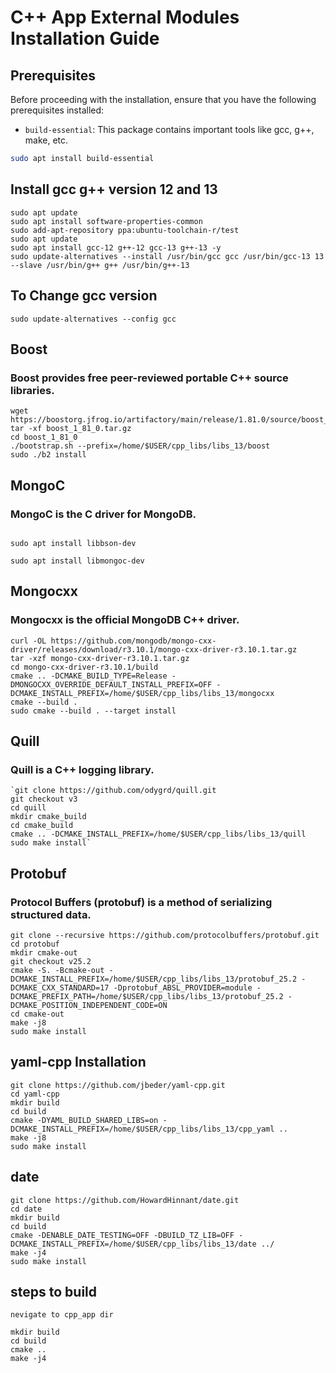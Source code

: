 # C++ App External Modules Installation Guide

## Prerequisites

Before proceeding with the installation, ensure that you have the following prerequisites installed:

- `build-essential`: This package contains important tools like gcc, g++, make, etc.

```bash
sudo apt install build-essential
```

## Install gcc g++ version 12 and 13
```
sudo apt update
sudo apt install software-properties-common
sudo add-apt-repository ppa:ubuntu-toolchain-r/test
sudo apt update
sudo apt install gcc-12 g++-12 gcc-13 g++-13 -y
sudo update-alternatives --install /usr/bin/gcc gcc /usr/bin/gcc-13 13 --slave /usr/bin/g++ g++ /usr/bin/g++-13

```

## To Change gcc version
``
sudo update-alternatives --config gcc
``

## Boost
### Boost provides free peer-reviewed portable C++ source libraries.

```
wget https://boostorg.jfrog.io/artifactory/main/release/1.81.0/source/boost_1_81_0.tar.gz
tar -xf boost_1_81_0.tar.gz
cd boost_1_81_0
./bootstrap.sh --prefix=/home/$USER/cpp_libs/libs_13/boost
sudo ./b2 install
```

## MongoC

### MongoC is the C driver for MongoDB.

```

sudo apt install libbson-dev

sudo apt install libmongoc-dev

```

## Mongocxx
### Mongocxx is the official MongoDB C++ driver.
```
curl -OL https://github.com/mongodb/mongo-cxx-driver/releases/download/r3.10.1/mongo-cxx-driver-r3.10.1.tar.gz
tar -xzf mongo-cxx-driver-r3.10.1.tar.gz
cd mongo-cxx-driver-r3.10.1/build
cmake .. -DCMAKE_BUILD_TYPE=Release -DMONGOCXX_OVERRIDE_DEFAULT_INSTALL_PREFIX=OFF -DCMAKE_INSTALL_PREFIX=/home/$USER/cpp_libs/libs_13/mongocxx
cmake --build .
sudo cmake --build . --target install
```

## Quill
### Quill is a C++ logging library.
```
`git clone https://github.com/odygrd/quill.git
git checkout v3
cd quill
mkdir cmake_build
cd cmake_build
cmake .. -DCMAKE_INSTALL_PREFIX=/home/$USER/cpp_libs/libs_13/quill
sudo make install`
```

## Protobuf
### Protocol Buffers (protobuf) is a method of serializing structured data.
```
git clone --recursive https://github.com/protocolbuffers/protobuf.git
cd protobuf
mkdir cmake-out
git checkout v25.2
cmake -S. -Bcmake-out -DCMAKE_INSTALL_PREFIX=/home/$USER/cpp_libs/libs_13/protobuf_25.2 -DCMAKE_CXX_STANDARD=17 -Dprotobuf_ABSL_PROVIDER=module -DCMAKE_PREFIX_PATH=/home/$USER/cpp_libs/libs_13/protobuf_25.2 -DCMAKE_POSITION_INDEPENDENT_CODE=ON
cd cmake-out
make -j8
sudo make install
```

## yaml-cpp Installation

```
git clone https://github.com/jbeder/yaml-cpp.git
cd yaml-cpp 
mkdir build
cd build
cmake -DYAML_BUILD_SHARED_LIBS=on -DCMAKE_INSTALL_PREFIX=/home/$USER/cpp_libs/libs_13/cpp_yaml ..
make -j8
sudo make install
```

## date
```
git clone https://github.com/HowardHinnant/date.git
cd date
mkdir build
cd build
cmake -DENABLE_DATE_TESTING=OFF -DBUILD_TZ_LIB=OFF -DCMAKE_INSTALL_PREFIX=/home/$USER/cpp_libs/libs_13/date ../
make -j4
sudo make install
```

## steps to build
```
nevigate to cpp_app dir

mkdir build
cd build
cmake ..
make -j4

```